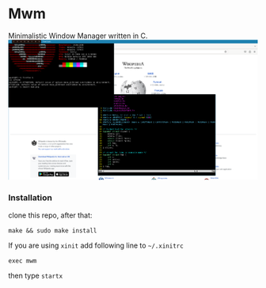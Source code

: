 # Mwm
Minimalistic Window Manager written in C.
![mwm screenshot](mwm.png)
### Installation
clone this repo, after that:
```
make && sudo make install
```
If you are using `xinit` add following line to `~/.xinitrc`
```
exec mwm
```
then type `startx`
